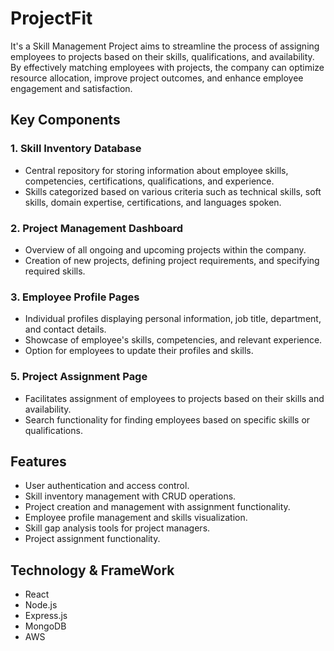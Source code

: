 # ProjectFit

It's a Skill Management Project aims to streamline the process of assigning employees to projects based on their skills, qualifications, and availability. By effectively matching employees with projects, the company can optimize resource allocation, improve project outcomes, and enhance employee engagement and satisfaction.

## Key Components

### 1. Skill Inventory Database

- Central repository for storing information about employee skills, competencies, certifications, qualifications, and experience.
- Skills categorized based on various criteria such as technical skills, soft skills, domain expertise, certifications, and languages spoken.

### 2. Project Management Dashboard

- Overview of all ongoing and upcoming projects within the company.
- Creation of new projects, defining project requirements, and specifying required skills.

### 3. Employee Profile Pages

- Individual profiles displaying personal information, job title, department, and contact details.
- Showcase of employee's skills, competencies, and relevant experience.
- Option for employees to update their profiles and skills.


### 5. Project Assignment Page

- Facilitates assignment of employees to projects based on their skills and availability.
- Search functionality for finding employees based on specific skills or qualifications.



## Features

- User authentication and access control.
- Skill inventory management with CRUD operations.
- Project creation and management with assignment functionality.
- Employee profile management and skills visualization.
- Skill gap analysis tools for project managers.
- Project assignment functionality.

## Technology & FrameWork
* React
* Node.js
* Express.js
* MongoDB
* AWS



